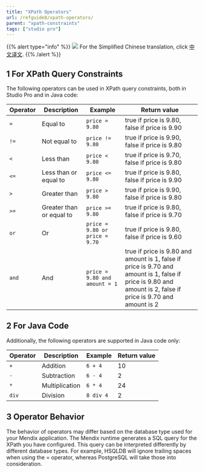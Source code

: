 ```yaml
---
title: "XPath Operators"
url: /refguide8/xpath-operators/
parent: "xpath-constraints"
tags: ["studio pro"]
---
```


{{% alert type="info" %}}
<img src="attachments/chinese-translation/china.png" style="display: inline-block; margin: 0" /> For the Simplified Chinese translation, click [中文译文](https://cdn.mendix.tencent-cloud.com/documentation/refguide8/xpath-operators.pdf).
{{% /alert %}}

## 1 For XPath Query Constraints

The following operators can be used in XPath query constraints, both in Studio Pro and in Java code:

| Operator | Description | Example | Return value |
| --- | --- | --- | --- |
| `=` | Equal to | `price = 9.80` | true if price is 9.80, false if price is 9.90 |
| `!=` | Not equal to | `price != 9.80` | true if price is 9.90, false if price is 9.80 |
| `<` | Less than | `price < 9.80` | true if price is 9.70, false if price is 9.80 |
| `<=` | Less than or equal to | `price <= 9.80` | true if price is 9.80, false if price is 9.90 |
| `>` | Greater than | `price > 9.80` | true if price is 9.90, false if price is 9.80 |
| `>=` | Greater than or equal to | `price >= 9.80` | true if price is 9.80, false if price is 9.70 |
| `or` | Or | `price = 9.80 or price = 9.70` | true if price is 9.80, false if price is 9.60 |
| `and` | And | `price = 9.80 and amount = 1` | true if price is 9.80 and amount is 1, false if price is 9.70 and amount is 1, false if price is 9.80 and amount is 2, false if price is 9.70 and amount is 2 |

## 2 For Java Code

Additionally, the following operators are supported in Java code only:

| Operator | Description | Example | Return value |
| --- | --- | --- | --- |
| `+ ` | Addition | `6 + 4` | 10 |
| `-` | Subtraction | `6 - 4` | 2 |
| `*` | Multiplication | `6 * 4` | 24 |
| `div` | Division | `8 div 4` | 2 |

## 3 Operator Behavior

The behavior of operators may differ based on the database type used for your Mendix application. The Mendix runtime generates a SQL query for the XPath you have configured. This query can be interpreted differently by different database types. For example, HSQLDB will ignore trailing spaces when using the = operator, whereas PostgreSQL will take those into consideration.
